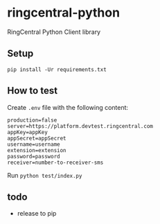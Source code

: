 # ringcentral-python

RingCentral Python Client library


## Setup

```
pip install -Ur requirements.txt
```


## How to test

Create `.env` file with the following content:

```
production=false
server=https://platform.devtest.ringcentral.com
appKey=appKey
appSecret=appSecret
username=username
extension=extension
password=password
receiver=number-to-receiver-sms
```

Run `python test/index.py`



## todo

- release to pip
